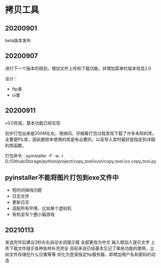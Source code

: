 # 拷贝工具

## 20200901
beta版本发布

## 20200907
进行下一个版本的规划，增加文件上传和下载功能，并增加菜单栏版本信息2.0

设计：
- ftp类
- ui类

## 20200911
v3.0完成，基本功能已经实现

初步打包出来是200M左右，很纳闷，仔细看打包过程发现下载了许多未知的库。
主要是PIL库，因此删除未使用的库是有必要的，以及导入库时最好是指定到详细的库函数。

打包命令：pyinstaller -F -w -i D:/Github/Storage/python/project/copy_tool/icon/copy_tool.ico copy_tool.py

## pyinstaller不能将图片打包到exe文件中


- 短时间掉线问题
- 日志文件
- 更新日志
- 适配所有环境，比如某个虚拟机
- 有机会写个圈小猫游戏

## 20210113
发送完毕后建议3秒左右自动关闭提示框
全部更改为中文
输入框加入提示文字
上传下载文件提示各种各样补充完全
目前来说已经基本忘记了某些功能的使用，比如文件存储在什么位置等等
优化为登录指定ftp服务器，即增加用户名和密码的动态




